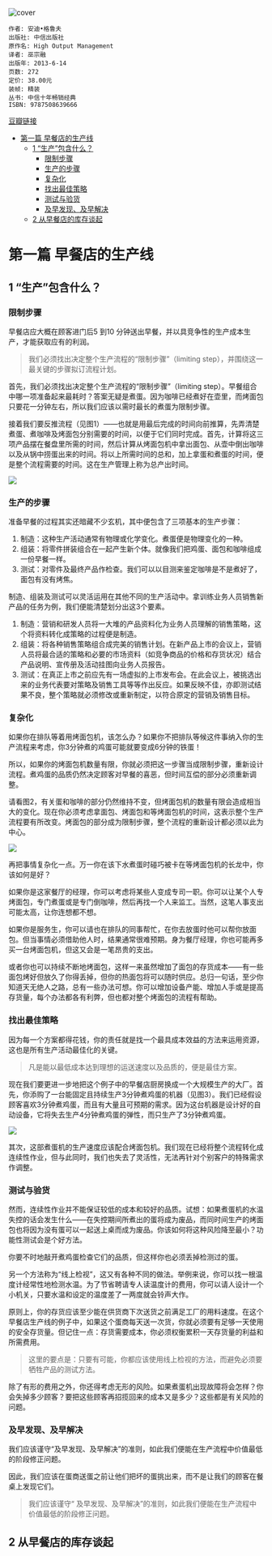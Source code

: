 ![cover](https://img1.doubanio.com/view/subject/s/public/s26689038.jpg)

    作者: 安迪•格鲁夫
    出版社: 中信出版社
    原作名: High Output Management
    译者: 巫宗融
    出版年: 2013-6-14
    页数: 272
    定价: 38.00元
    装帧: 精装
    丛书: 中信十年畅销经典
    ISBN: 9787508639666

[豆瓣链接](https://book.douban.com/subject/24700126/)

- [第一篇 早餐店的生产线](#第一篇-早餐店的生产线)
  - [1 “生产”包含什么？](#1-生产包含什么)
    - [限制步骤](#限制步骤)
    - [生产的步骤](#生产的步骤)
    - [复杂化](#复杂化)
    - [找出最佳策略](#找出最佳策略)
    - [测试与验货](#测试与验货)
    - [及早发现、及早解决](#及早发现及早解决)
  - [2 从早餐店的库存谈起](#2-从早餐店的库存谈起)

# 第一篇 早餐店的生产线
## 1 “生产”包含什么？
### 限制步骤
早餐店应大概在顾客进门后5 到10 分钟送出早餐，并以具竞争性的生产成本生产，才能获取应有的利润。

>我们必须找出决定整个生产流程的“限制步骤”（limiting step），并围绕这一最关键的步骤拟订流程计划。

首先，我们必须找出决定整个生产流程的“限制步骤”（limiting step）。早餐组合中哪一项准备起来最耗时？答案无疑是煮蛋。因为咖啡已经煮好在壶里，而烤面包只要花一分钟左右，所以我们应该以需时最长的煮蛋为限制步骤。

接着我们要反推流程（见图1）——也就是用最后完成的时间向前推算，先弄清楚煮蛋、煮咖啡及烤面包分别需要的时间，以便于它们同时完成。首先，计算将这三项产品摆在餐盘里所需的时间，然后计算从烤面包机中拿出面包、从壶中倒出咖啡以及从锅中捞蛋出来的时间。将以上所需时间的总和，加上拿蛋和煮蛋的时间，便是整个流程需要的时间。这在生产管理上称为总产出时间。

![](HighOutputManagement1.png)

### 生产的步骤
准备早餐的过程其实还暗藏不少玄机，其中便包含了三项基本的生产步骤：
1. 制造：这种生产活动通常有物理或化学变化。煮蛋便是物理变化的一种。
2. 组装：将零件拼装组合在一起产生新个体。就像我们把鸡蛋、面包和咖啡组成一份早餐一样。
3. 测试：对零件及最终产品作检查。我们可以以目测来鉴定咖啡是不是煮好了，面包有没有烤焦。

制造、组装及测试可以灵活运用在其他不同的生产活动中。拿训练业务人员销售新产品的任务为例，我们便能清楚划分出这3个要素。
1. 制造：营销和研发人员将一大堆的产品资料化为业务人员理解的销售策略，这个将资料转化成策略的过程便是制造。
2. 组装：将各种销售策略组合成完美的销售计划。在新产品上市的会议上，营销人员将最合适的策略和必要的市场资料（如竞争商品的价格和存货状况）结合产品说明、宣传册及活动挂图向业务人员报告。
3. 测试：在真正上市之前应先有一场虚拟的上市发布会。在此会议上，被挑选出来的业务代表要对策略及销售工具等等作出反应。如果反映不佳，亦即测试结果不良，整个策略就必须修改或重新制定，以符合原定的营销及销售目标。

### 复杂化
如果你在排队等着用烤面包机，该怎么办？如果你不把排队等候这件事纳入你的生产流程来考虑，你3分钟煮的鸡蛋可能就要变成6分钟的铁蛋！

所以，如果你的烤面包机数量有限，你就必须把这一步骤当成限制步骤，重新设计流程。煮鸡蛋的品质仍然决定顾客对早餐的喜恶，但时间互偿的部分必须重新调整。

请看图2，有关蛋和咖啡的部分仍然维持不变，但烤面包机的数量有限会造成相当大的变化。现在你必须考虑拿面包、烤面包和等烤面包机的时间，这表示整个生产流程要有所改变。烤面包的部分成为限制步骤，整个流程的重新设计都必须以此为中心。

![](HighOutputManagement2.png)

再把事情复杂化一点。万一你在该下水煮蛋时碰巧被卡在等烤面包机的长龙中，你该如何是好？

如果你是这家餐厅的经理，你可以考虑将某些人变成专司一职。你可以让某个人专烤面包，专门煮蛋或是专门倒咖啡，然后再找一个人来监工。当然，这笔人事支出可能太高，让你连想都不想。

如果你是服务生，你可以请也在排队的同事帮忙，在你去放蛋时他可以帮你放面包。但当事情必须借助他人时，结果通常很难预期。身为餐厅经理，你也可能再多买一台烤面包机，但这又会是一笔昂贵的支出。

或者你也可以持续不断地烤面包，这样一来虽然增加了面包的存货成本——有一些面包烤好但放久了你得丢掉，但你的热面包将可以随时供应。总归一句话，至少你知道天无绝人之路，总有一些办法可想。你可以增加设备产能、增加人手或是提高存货量，每个办法都各有利弊，但也都对整个烤面包的流程有帮助。

### 找出最佳策略
因为每一个方案都得花钱，你的责任就是找一个最具成本效益的方法来运用资源，这也是所有生产活动最佳化的关键。

>凡是能以最低成本达到理想的运送速度以及品质的，便是最佳方案。

现在我们要更进一步地把这个例子中的早餐店厨房换成一个大规模生产的大厂。首先，你添购了一台能固定且持续生产3分钟煮鸡蛋的机器（见图3）。我们已经假设顾客喜欢3分钟煮鸡蛋，而且有大量且可预期的需求。因为这台机器是设计好的自动设备，它将失去生产4分钟煮鸡蛋的弹性，而只生产了3分钟煮鸡蛋。

![](HighOutputManagement3.png)

其次，这部煮蛋机的生产速度应该配合烤面包机。我们现在已经将整个流程转化成连续性作业，但与此同时，我们也失去了灵活性，无法再针对个别客户的特殊需求作调整。

### 测试与验货
然而，连续性作业并不能保证较低的成本和较好的品质。试想：如果煮蛋机的水温失控的话会发生什么——在失控期间所煮出的蛋将成为废品，而同时间生产的烤面包也将因为没有蛋可以一起送上桌而成为废品。你该如何将这种风险降至最小？功能性测试会是个好方法。

你要不时地敲开煮鸡蛋检查它们的品质，但这样你也必须丢掉检测过的蛋。

另一个方法称为“线上检视”，这又有各种不同的做法。举例来说，你可以找一根温度计经常性地检测水温。为了节省聘请专人读温度计的费用，你可以请人设计一个小机关，只要水温和设定的温度差了一两度就会铃声大作。

原则上，你的存货应该至少能在供货商下次送货之前满足工厂的用料速度。在这个早餐店生产线的例子中，如果这个蛋商每天送一次货，你就必须要有足够一天使用的安全存货量。但记住一点：存货需要成本，你必须权衡累积一天存货量的利益和所需费用。

>这里的要点是：只要有可能，你都应该使用线上检视的方法，而避免必须要牺牲产品的测试方法。

除了有形的费用之外，你还得考虑无形的风险。如果煮蛋机出现故障将会怎样？你会失掉多少顾客？要把这些顾客再招揽回来的成本又是多少？这些都是有关风险的问题。

### 及早发现、及早解决
我们应该谨守“及早发现、及早解决”的准则，如此我们便能在生产流程中价值最低的阶段修正问题。

因此，我们应该在蛋商送蛋之前让他们把坏的蛋挑出来，而不是让我们的顾客在餐桌上发现它们。

>我们应该谨守“ 及早发现、及早解决”的准则，如此我们便能在生产流程中价值最低的阶段修正问题。

## 2 从早餐店的库存谈起



